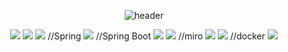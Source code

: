 <div align="center">
  
  ![header](https://capsule-render.vercel.app/api?type=Waving&color=bcbcbc&fontSize=40&fontColor=5b5b5b&text=System.out.println(%22Welcome%20Here!%22)%3B&animation=fadeIn&fontAlignY=55)
</div>
<div align="center">

  <img src="https://img.shields.io/badge/JAVA-007396?style=for-the-badge&logo=java&logoColor=white">

  <img src="https://img.shields.io/badge/MySQL-4479A1?style=for-the-badge&logo=MySQL&logoColor=white">

  <img src="https://img.shields.io/badge/Oracle-F80000?style=for-the-badge&logo=Oracle&logoColor=white">
//Spring
  <img src="https://img.shields.io/badge/Spring-2C2255?style=for-the-badge&logo=Eclipse%20IDE&logoColor=white">
//Spring Boot
  <img src="https://img.shields.io/badge/SpringBoot-2C2255?style=for-the-badge&logo=Eclipse%20IDE&logoColor=white">
  <img src="https://img.shields.io/badge/github-181717?style=for-the-badge&logo=github&logoColor=white">
//miro
  <img src="https://img.shields.io/badge/Miro-050038?style=for-the-badge&logo=Eclipse%20IDE&logoColor=white">
  <img src="https://img.shields.io/badge/aws-232F3E?style=for-the-badge&logo=aws&logoColor=white">
//docker
  <img src="https://img.shields.io/badge/Docker-2C2255?style=for-the-badge&logo=Eclipse%20IDE&logoColor=white">
</div>
